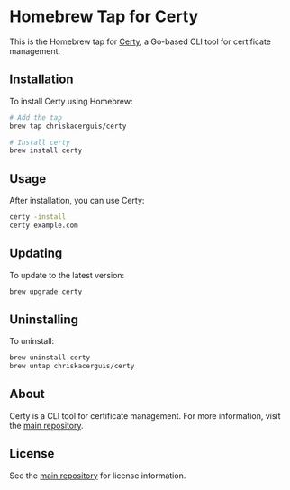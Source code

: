 # Homebrew Tap for Certy

This is the Homebrew tap for [Certy](https://github.com/chriskacerguis/certy), a Go-based CLI tool for certificate management.

## Installation

To install Certy using Homebrew:

```bash
# Add the tap
brew tap chriskacerguis/certy

# Install certy
brew install certy
```

## Usage

After installation, you can use Certy:

```bash
certy -install
certy example.com
```

## Updating

To update to the latest version:

```bash
brew upgrade certy
```

## Uninstalling

To uninstall:

```bash
brew uninstall certy
brew untap chriskacerguis/certy
```

## About

Certy is a CLI tool for certificate management. For more information, visit the [main repository](https://github.com/chriskacerguis/certy).

## License

See the [main repository](https://github.com/chriskacerguis/certy) for license information.
